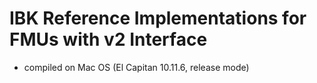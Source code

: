 # IBK Reference Implementations for FMUs with v2 Interface

- compiled on Mac OS (El Capitan 10.11.6, release mode)

